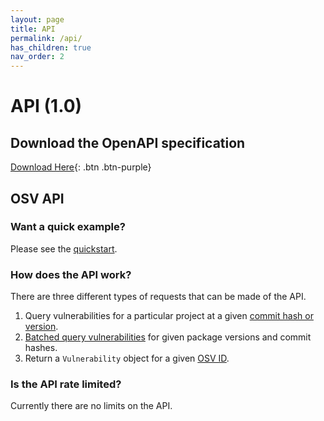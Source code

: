 ```yaml
---
layout: page
title: API
permalink: /api/
has_children: true
nav_order: 2
---
```

# API (1.0)

## Download the OpenAPI specification
[Download Here](https://osv.dev/docs/osv_service_v1.swagger.json){: .btn .btn-purple}

## OSV API
  
### Want a quick example?  
Please see the [quickstart](api-quickstart.md). 

### How does the API work?

There are three different types of requests that can be made of the API.

1. Query vulnerabilities for a particular project at a given [commit hash or version](post-v1-query.md).
2. [Batched query vulnerabilities](post-v1-queryset.md) for given package versions and commit hashes.
3. Return a `Vulnerability` object for a given [OSV ID](get-v1-vulns.md). 

### Is the API rate limited?  
Currently there are no limits on the API.